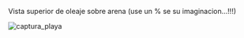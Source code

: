 Vista superior de oleaje sobre arena (use un % se su imaginacion...!!!)

![captura_playa](https://github.com/user-attachments/assets/f7743828-0479-4bef-8fab-5be8a319c976)
